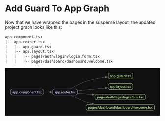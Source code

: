 # Add Guard To App Graph

Now that we have wrapped the pages in the suspense layout, the updated project graph looks like this:

```plaintext
app.component.tsx
|-- app.router.tsx
|   |-- app.guard.tsx
|   |-- app.layout.tsx
|   |   |-- pages/auth/login/login.form.tsx
|   |   |-- pages/dashboard/dashboard.welcome.tsx
```

![app_graph_4](images/app.graph_4.png)
